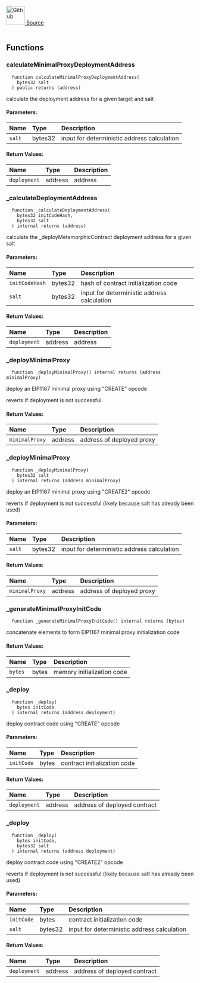 <a href="https://github.com/solace-fi/solace-core/blob/main/contracts/utils/Cloneable.sol"><img src="/img/github.svg" alt="Github" width="50px"/> Source</a><br/><br/>




## Functions
### calculateMinimalProxyDeploymentAddress
```solidity
  function calculateMinimalProxyDeploymentAddress(
    bytes32 salt
  ) public returns (address)
```
calculate the deployment address for a given target and salt


#### Parameters:
| Name | Type | Description                                                          |
| :--- | :--- | :------------------------------------------------------------------- |
| `salt` | bytes32 | input for deterministic address calculation |

#### Return Values:
| Name                           | Type          | Description                                                                  |
| :----------------------------- | :------------ | :--------------------------------------------------------------------------- |
| `deployment` | address | address |

### _calculateDeploymentAddress
```solidity
  function _calculateDeploymentAddress(
    bytes32 initCodeHash,
    bytes32 salt
  ) internal returns (address)
```
calculate the _deployMetamorphicContract deployment address for a given salt


#### Parameters:
| Name | Type | Description                                                          |
| :--- | :--- | :------------------------------------------------------------------- |
| `initCodeHash` | bytes32 | hash of contract initialization code |
| `salt` | bytes32 | input for deterministic address calculation |

#### Return Values:
| Name                           | Type          | Description                                                                  |
| :----------------------------- | :------------ | :--------------------------------------------------------------------------- |
| `deployment` | address | address |

### _deployMinimalProxy
```solidity
  function _deployMinimalProxy() internal returns (address minimalProxy)
```
deploy an EIP1167 minimal proxy using "CREATE" opcode

reverts if deployment is not successful


#### Return Values:
| Name                           | Type          | Description                                                                  |
| :----------------------------- | :------------ | :--------------------------------------------------------------------------- |
| `minimalProxy` | address | address of deployed proxy |

### _deployMinimalProxy
```solidity
  function _deployMinimalProxy(
    bytes32 salt
  ) internal returns (address minimalProxy)
```
deploy an EIP1167 minimal proxy using "CREATE2" opcode

reverts if deployment is not successful (likely because salt has already been used)

#### Parameters:
| Name | Type | Description                                                          |
| :--- | :--- | :------------------------------------------------------------------- |
| `salt` | bytes32 | input for deterministic address calculation |

#### Return Values:
| Name                           | Type          | Description                                                                  |
| :----------------------------- | :------------ | :--------------------------------------------------------------------------- |
| `minimalProxy` | address | address of deployed proxy |

### _generateMinimalProxyInitCode
```solidity
  function _generateMinimalProxyInitCode() internal returns (bytes)
```
concatenate elements to form EIP1167 minimal proxy initialization code



#### Return Values:
| Name                           | Type          | Description                                                                  |
| :----------------------------- | :------------ | :--------------------------------------------------------------------------- |
| `bytes` | bytes | memory initialization code |

### _deploy
```solidity
  function _deploy(
    bytes initCode
  ) internal returns (address deployment)
```
deploy contract code using "CREATE" opcode


#### Parameters:
| Name | Type | Description                                                          |
| :--- | :--- | :------------------------------------------------------------------- |
| `initCode` | bytes | contract initialization code |

#### Return Values:
| Name                           | Type          | Description                                                                  |
| :----------------------------- | :------------ | :--------------------------------------------------------------------------- |
| `deployment` | address | address of deployed contract |

### _deploy
```solidity
  function _deploy(
    bytes initCode,
    bytes32 salt
  ) internal returns (address deployment)
```
deploy contract code using "CREATE2" opcode

reverts if deployment is not successful (likely because salt has already been used)

#### Parameters:
| Name | Type | Description                                                          |
| :--- | :--- | :------------------------------------------------------------------- |
| `initCode` | bytes | contract initialization code |
| `salt` | bytes32 | input for deterministic address calculation |

#### Return Values:
| Name                           | Type          | Description                                                                  |
| :----------------------------- | :------------ | :--------------------------------------------------------------------------- |
| `deployment` | address | address of deployed contract |

